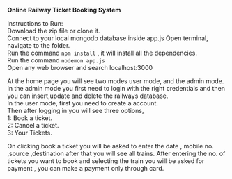 **Online Railway Ticket Booking System**

Instructions to Run:<br />
Download the zip file or clone it.<br />
Connect to your local mongodb database inside app.js
Open terminal, navigate to the folder.<br />
Run the command `npm install` , it will install all the dependencies.<br />
Run the command `nodemon app.js`<br />
Open any web browser and search localhost:3000<br />

At the home page you will see two modes user mode, and the admin mode.<br />
In the admin mode you first need to login with the right credentials and then you can insert,update and delete the railways database.<br />
In the user mode, first you need to create a account.<br />
Then after logging in you will see three options,<br />
1: Book a ticket.<br />
2: Cancel a ticket.<br />
3: Your Tickets.<br />

On clicking book a ticket you will be asked to enter the date , mobile no. ,source ,destination after that you will see all trains. After entering the no. of tickets you want to 
book and selecting the train you will be asked for payment , you can make a payment only through card.
